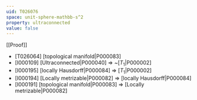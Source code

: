 ```yaml
---
uid: T026076
space: unit-sphere-mathbb-s^2
property: ultraconnected
value: false
---
```

[[Proof]]

* [T026064] [topological manifold|P000083]
* [I000109] [Ultraconnected|P000040] => ~[$T_1$|P000002]
* [I000195] [locally Hausdorff|P000084] => [$T_1$|P000002]
* [I000194] [Locally metrizable|P000082] => [locally Hausdorff|P000084]
* [I000191] [topological manifold|P000083] => [Locally metrizable|P000082]


